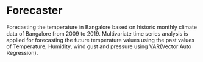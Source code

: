 # Forecaster
Forecasting the temperature in Bangalore based on historic monthly climate data of Bangalore from 2009 to 2019. Multivariate time series analysis is applied for forecasting the future temperature values using the past values of Temperature, Humidity, wind gust and pressure using VAR(Vector Auto Regression).
